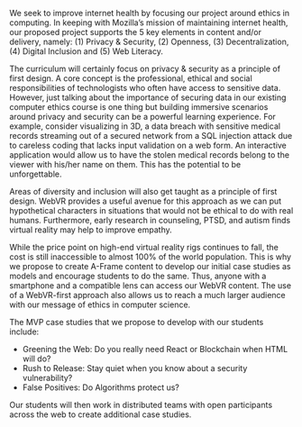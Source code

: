 We seek to improve internet health by focusing our project around ethics in computing. In keeping with Mozilla’s mission of maintaining internet health, our proposed project supports the 5 key elements in content and/or delivery, namely: (1) Privacy & Security, (2) Openness, (3) Decentralization, (4) Digital Inclusion and (5) Web Literacy.  

The curriculum will certainly focus on privacy & security as a principle of first design. A core concept is the professional, ethical and social responsibilities of technologists who often have access to sensitive data. However, just talking about the importance of securing data in our existing computer ethics course is one thing but building immersive scenarios around privacy and security can be a powerful learning experience.  For example, consider visualizing in 3D, a data breach with sensitive medical records streaming out of a secured network from a SQL injection attack due to careless coding that lacks input validation on a web form.  An interactive application would allow us to have the stolen medical records belong to the viewer with his/her name on them.  This has the potential to be unforgettable.

Areas of diversity and inclusion will also get taught as a principle of first design. WebVR provides a useful avenue for this approach as we can put hypothetical characters in situations that would not be ethical to do with real humans. Furthermore, early research in counseling, PTSD, and autism finds virtual reality may help to improve empathy.

While the price point on high-end virtual reality rigs continues to fall, the cost is still inaccessible to almost 100% of the world population. This is why we propose to create A-Frame content to develop our initial case studies as models and encourage students to do the same. Thus, anyone with a smartphone and a compatible lens can access our WebVR content. The use of a WebVR-first approach also allows us to reach a much larger audience with our message of ethics in computer science.

The MVP case studies that we propose to develop with our students include:
*	Greening the Web: Do you really need React or Blockchain when HTML will do?
*	Rush to Release:  Stay quiet when you know about a security vulnerability?
*	False Positives: Do Algorithms protect us?

Our students will then work in distributed teams with open participants across the web to create additional case studies.
